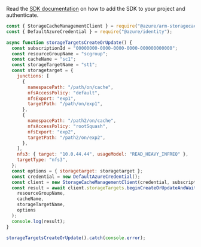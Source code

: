 Read the [SDK documentation](https://github.com/Azure/azure-sdk-for-js/blob/%40azure%2Farm-storagecache_5.1.0/sdk/storagecache/arm-storagecache/README.md) on how to add the SDK to your project and authenticate.

```javascript
const { StorageCacheManagementClient } = require("@azure/arm-storagecache");
const { DefaultAzureCredential } = require("@azure/identity");

async function storageTargetsCreateOrUpdate() {
  const subscriptionId = "00000000-0000-0000-0000-000000000000";
  const resourceGroupName = "scgroup";
  const cacheName = "sc1";
  const storageTargetName = "st1";
  const storagetarget = {
    junctions: [
      {
        namespacePath: "/path/on/cache",
        nfsAccessPolicy: "default",
        nfsExport: "exp1",
        targetPath: "/path/on/exp1",
      },
      {
        namespacePath: "/path2/on/cache",
        nfsAccessPolicy: "rootSquash",
        nfsExport: "exp2",
        targetPath: "/path2/on/exp2",
      },
    ],
    nfs3: { target: "10.0.44.44", usageModel: "READ_HEAVY_INFREQ" },
    targetType: "nfs3",
  };
  const options = { storagetarget: storagetarget };
  const credential = new DefaultAzureCredential();
  const client = new StorageCacheManagementClient(credential, subscriptionId);
  const result = await client.storageTargets.beginCreateOrUpdateAndWait(
    resourceGroupName,
    cacheName,
    storageTargetName,
    options
  );
  console.log(result);
}

storageTargetsCreateOrUpdate().catch(console.error);
```
